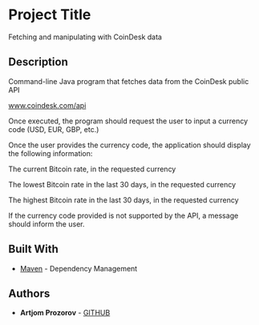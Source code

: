 # Project Title

Fetching and manipulating with CoinDesk data

## Description

Command-line Java program that fetches data from the CoinDesk public API

www.coindesk.com/api

Once executed, the program should request the user to input a currency code (USD, EUR, GBP, etc.)

Once the user provides the currency code, the application should display the following information:

The current Bitcoin rate, in the requested currency

The lowest Bitcoin rate in the last 30 days, in the requested currency

The highest Bitcoin rate in the last 30 days, in the requested currency

If the currency code provided is not supported by the API, a message should inform the user.


## Built With

* [Maven](https://maven.apache.org/) - Dependency Management

## Authors

* **Artjom Prozorov** - [GITHUB](https://github.com/ArtjomProzorov)


